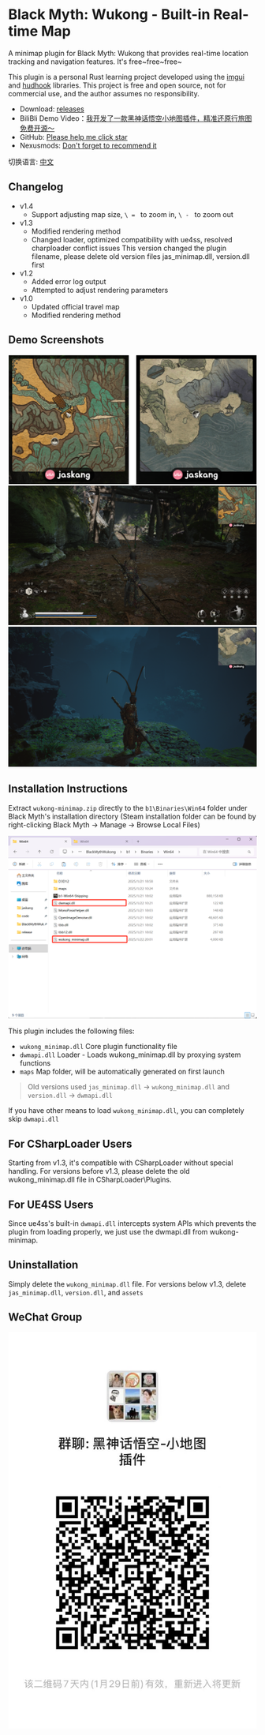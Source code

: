# Black Myth: Wukong - Built-in Real-time Map

A minimap plugin for Black Myth: Wukong that provides real-time location tracking and navigation features. It's free~free~free~

This plugin is a personal Rust learning project developed using the [imgui](https://github.com/ocornut/imgui) and [hudhook](https://github.com/veeenu/hudhook?from=jaskang) libraries. This project is free and open source, not for commercial use, and the author assumes no responsibility.

- Download: [releases](https://github.com/jaskang/wukong-minimap/releases)
- BiliBli Demo Video：[我开发了一款黑神话悟空小地图插件，精准还原行旅图 免费开源～](https://www.bilibili.com/video/BV1FxrTYeEaA/?share_source=copy_web&vd_source=dcfc3e9cca2640bbaa21c24979c4c34b)
- GitHub: [Please help me click star](https://github.com/jaskang/wukong-minimap)
- Nexusmods: [Don't forget to recommend it](https://www.nexusmods.com/blackmythwukong/mods/956)

切换语言: [中文](README.md)

## Changelog

- v1.4
  - Support adjusting map size, `\ = ` to zoom in, `\ - ` to zoom out
- v1.3
  - Modified rendering method
  - Changed loader, optimized compatibility with ue4ss, resolved charploader conflict issues
    This version changed the plugin filename, please delete old version files jas_minimap.dll, version.dll first
- v1.2
  - Added error log output
  - Attempted to adjust rendering parameters
- v1.0
  - Updated official travel map
  - Modified rendering method

## Demo Screenshots

![alt text](./docs/demo0.png)
![alt text](./docs/demo1.png)
![alt text](./docs/demo2.png)

## Installation Instructions

Extract `wukong-minimap.zip` directly to the `b1\Binaries\Win64` folder under Black Myth's installation directory (Steam installation folder can be found by right-clicking Black Myth -> Manage -> Browse Local Files)

![alt text](./docs/install0.png)

This plugin includes the following files:

- `wukong_minimap.dll` Core plugin functionality file
- `dwmapi.dll` Loader - Loads wukong_minimap.dll by proxying system functions
- `maps` Map folder, will be automatically generated on first launch

> Old versions used `jas_minimap.dll` -> `wukong_minimap.dll` and `version.dll` -> `dwmapi.dll`

If you have other means to load `wukong_minimap.dll`, you can completely skip `dwmapi.dll`

## For CSharpLoader Users

Starting from v1.3, it's compatible with CSharpLoader without special handling. For versions before v1.3, please delete the old wukong_minimap.dll file in CSharpLoader\Plugins.

## For UE4SS Users

Since ue4ss's built-in `dwmapi.dll` intercepts system APIs which prevents the plugin from loading properly, we just use the dwmapi.dll from wukong-minimap.

## Uninstallation

Simply delete the `wukong_minimap.dll` file. For versions below v1.3, delete `jas_minimap.dll`, `version.dll`, and `assets`

## WeChat Group

<div align="center">

![alt text](./docs/wechat.png)

</div>
